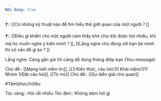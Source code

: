 ```yaml
---
Nội dung: true
---
```


❓:: [[Có những kỹ thuật nào để tìm hiểu thế giới quan của một người？]]

❓:: [[Điều gì khiến cho một người cảm thấy khó chịu khi được hỏi nhiều, khi mà họ muốn nghe ý kiến mình？]], [[Lắng nghe chủ động với bạn bè mình thì có vấn đề gì ko？]] 

Lắng nghe: Càng gần gũi thì càng dễ dùng thông điệp bạn (You-message) 

Chủ đề:: [[Mạng lưới niềm tin]], [[3 Kiến thức, câu hỏi/31 Khái niệm/311 Nhóm 1/Đặt câu hỏi]], [[Tò mò]]
Chủ đề:: [[Sự diễn giải chủ quan]] 

#Tâmlýhọc/trịliệu 

Tóc vàng:: Hỏi rất nhiều
Tóc đen:: Không dám hỏi gì
